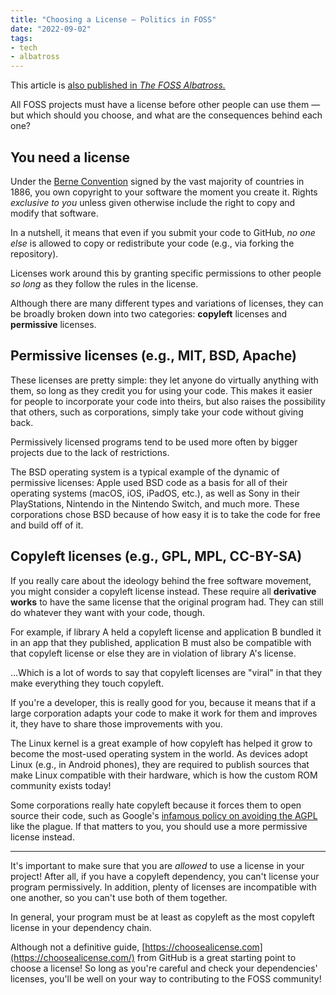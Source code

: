 ```yaml
---
title: "Choosing a License — Politics in FOSS"
date: "2022-09-02"
tags:
- tech
- albatross
---
```


This article is [also published in *The FOSS Albatross.*](https://medium.com/the-foss-albatross/choosing-a-license-politics-in-foss-df2cbfe48237)

All FOSS projects must have a license before other people can use them — but which should you choose, and what are the consequences behind each one?

<!-- more -->

## You need a license

Under the [Berne Convention](https://en.wikipedia.org/wiki/Berne_Convention) signed by the vast majority of countries in 1886, you own copyright to your software the moment you create it. Rights *exclusive to you* unless given otherwise include the right to copy and modify that software.

In a nutshell, it means that even if you submit your code to GitHub, *no one else* is allowed to copy or redistribute your code (e.g., via forking the repository).

Licenses work around this by granting specific permissions to other people *so long* as they follow the rules in the license.

Although there are many different types and variations of licenses, they can be broadly broken down into two categories: **copyleft** licenses and **permissive** licenses.

## Permissive licenses (e.g., MIT, BSD, Apache) 

These licenses are pretty simple: they let anyone do virtually anything with them, so long as they credit you for using your code. This makes it easier for people to incorporate your code into theirs, but also raises the possibility that others, such as corporations, simply take your code without giving back.

Permissively licensed programs tend to be used more often by bigger projects due to the lack of restrictions.

The BSD operating system is a typical example of the dynamic of permissive licenses: Apple used BSD code as a basis for all of their operating systems (macOS, iOS, iPadOS, etc.), as well as Sony in their PlayStations, Nintendo in the Nintendo Switch, and much more. These corporations chose BSD because of how easy it is to take the code for free and build off of it.

## Copyleft licenses (e.g., GPL, MPL, CC-BY-SA) 

If you really care about the ideology behind the free software movement, you might consider a copyleft license instead. These require all **derivative works** to have the same license that the original program had. They can still do whatever they want with your code, though.

For example, if library A held a copyleft license and application B bundled it in an app that they published, application B must also be compatible with that copyleft license or else they are in violation of library A's license.

…Which is a lot of words to say that copyleft licenses are "viral" in that they make everything they touch copyleft.

If you're a developer, this is really good for you, because it means that if a large corporation adapts your code to make it work for them and improves it, they have to share those improvements with you.

The Linux kernel is a great example of how copyleft has helped it grow to become the most-used operating system in the world. As devices adopt Linux (e.g., in Android phones), they are required to publish sources that make Linux compatible with their hardware, which is how the custom ROM community exists today!

Some corporations really hate copyleft because it forces them to open source their code, such as Google's [infamous policy on avoiding the AGPL](https://opensource.google/documentation/reference/using/agpl-policy/) like the plague. If that matters to you, you should use a more permissive license instead.

------

 It's important to make sure that you are *allowed* to use a license in your project! After all, if you have a copyleft dependency, you can't license your program permissively. In addition, plenty of licenses are incompatible with one another, so you can't use both of them together.

In general, your program must be at least as copyleft as the most copyleft license in your dependency chain.

Although not a definitive guide, [https://choosealicense.com](https://choosealicense.com/) from GitHub is a great starting point to choose a license! So long as you're careful and check your dependencies' licenses, you'll be well on your way to contributing to the FOSS community!
